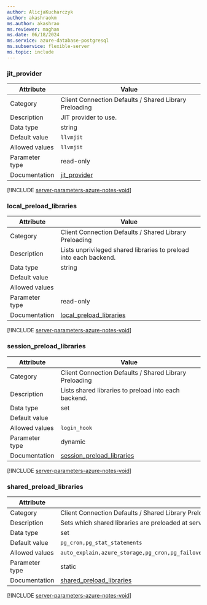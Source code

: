 ```yaml
---
author: AlicjaKucharczyk
author: akashraokm
ms.author: akashrao
ms.reviewer: maghan
ms.date: 06/18/2024
ms.service: azure-database-postgresql
ms.subservice: flexible-server
ms.topic: include
---
```

### jit_provider

| Attribute      | Value                                                      |
|----------------|------------------------------------------------------------|
| Category       | Client Connection Defaults / Shared Library Preloading |
| Description    | JIT provider to use.                                              |
| Data type      | string    |
| Default value  | `llvmjit`                    |
| Allowed values | `llvmjit`                                                                                                                                                          |
| Parameter type | read-only      |
| Documentation  | [jit_provider](https://www.postgresql.org/docs/13/runtime-config-client.html#GUC-JIT-PROVIDER)                           |


[!INCLUDE [server-parameters-azure-notes-void](./server-parameters-azure-notes-void.md)]



### local_preload_libraries

| Attribute      | Value                                                      |
|----------------|------------------------------------------------------------|
| Category       | Client Connection Defaults / Shared Library Preloading |
| Description    | Lists unprivileged shared libraries to preload into each backend. |
| Data type      | string    |
| Default value  |                              |
| Allowed values |                                                                                                                                                                    |
| Parameter type | read-only      |
| Documentation  | [local_preload_libraries](https://www.postgresql.org/docs/13/runtime-config-client.html#GUC-LOCAL-PRELOAD-LIBRARIES)     |


[!INCLUDE [server-parameters-azure-notes-void](./server-parameters-azure-notes-void.md)]



### session_preload_libraries

| Attribute      | Value                                                      |
|----------------|------------------------------------------------------------|
| Category       | Client Connection Defaults / Shared Library Preloading |
| Description    | Lists shared libraries to preload into each backend.              |
| Data type      | set       |
| Default value  |                              |
| Allowed values | `login_hook`                                                                                                                                                       |
| Parameter type | dynamic        |
| Documentation  | [session_preload_libraries](https://www.postgresql.org/docs/13/runtime-config-client.html#GUC-SESSION-PRELOAD-LIBRARIES) |


[!INCLUDE [server-parameters-azure-notes-void](./server-parameters-azure-notes-void.md)]



### shared_preload_libraries

| Attribute      | Value                                                      |
|----------------|------------------------------------------------------------|
| Category       | Client Connection Defaults / Shared Library Preloading |
| Description    | Sets which shared libraries are preloaded at server start.        |
| Data type      | set       |
| Default value  | `pg_cron,pg_stat_statements` |
| Allowed values | `auto_explain,azure_storage,pg_cron,pg_failover_slots,pg_hint_plan,pg_partman_bgw,pg_prewarm,pg_squeeze,pg_stat_statements,pgaudit,pglogical,timescaledb,wal2json` |
| Parameter type | static         |
| Documentation  | [shared_preload_libraries](https://www.postgresql.org/docs/13/runtime-config-client.html#GUC-SHARED-PRELOAD-LIBRARIES)   |


[!INCLUDE [server-parameters-azure-notes-void](./server-parameters-azure-notes-void.md)]




